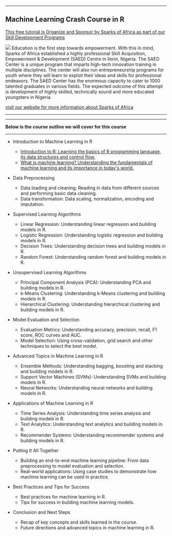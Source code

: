 *** 
## Machine Learning Crash Course in R


[This free tutorial is Organize and Sponsor by Sparks of Africa as part of our Skill Development Programs](https://sparksofafrica.org/)

![](https://sparksofafrica.org/static/website/assets/images/logo.png)
Education is the first step towards empowerment. With this in mind, Sparks of Africa established a highly professional Skill Acquisition, Empowerment & Development (SAED) Centre in Ilorin, Nigeria. The SAED Center is a unique program that imparts high-tech innovation training in multiple disciplines. The center will also run entrepreneurship programs for youth where they will learn to exploit their ideas and skills for professional endeavors. The SAED Center has the enormous capacity to cater to 1000 talented graduates in various fields. The expected outcome of this attempt is development of highly skilled, technically sound and more educated youngsters in Nigeria.

[visit our website for more information about Sparks of Africa](https://sparksofafrica.org)
***



***
 
**Below is the course outline we will cover for this course**

***

- Introduction to Machine Learning in R
   
    - [Introduction to R: Learning the basics of R programming language, its data structures and control flow.](./introduction2R/Introduction2R.Rmd)
    - [What is machine learning? Understanding the fundamentals of machine learning and its importance in today's world.](./introduction2R/introduction2ML.Rmd)

-  Data Preprocessing
    - Data loading and cleaning: Reading in data from different sources and performing basic data cleaning.
    - Data transformation: Data scaling, normalization, encoding and imputation.

- Supervised Learning Algorithms
    - Linear Regression: Understanding linear regression and building models in R.
    - Logistic Regression: Understanding logistic regression and building models in R.
    - Decision Trees: Understanding decision trees and building models in R.
    - Random Forest: Understanding random forest and building models in R.

- Unsupervised Learning Algorithms
    - Principal Component Analysis (PCA): Understanding PCA and building models in R.
    - k-Means Clustering: Understanding k-Means clustering and building models in R.
    - Hierarchical Clustering: Understanding hierarchical clustering and building models in R.

-  Model Evaluation and Selection
    - Evaluation Metrics: Understanding accuracy, precision, recall, F1 score, ROC curves and AUC.
    - Model Selection: Using cross-validation, grid search and other techniques to select the best model.
    
- Advanced Topics in Machine Learning in R
    - Ensemble Methods: Understanding bagging, boosting and stacking and building models in R.
    - Support Vector Machines (SVMs): Understanding SVMs and building models in R.
    - Neural Networks: Understanding neural networks and building models in R.

- Applications of Machine Learning in R
    - Time Series Analysis: Understanding time series analysis and building models in R.
    - Text Analytics: Understanding text analytics and building models in R.
    - Recommender Systems: Understanding recommender systems and building models in R.

- Putting It All Together
    - Building an end-to-end machine learning pipeline: From data preprocessing to model evaluation and selection.
    - Real-world applications: Using case studies to demonstrate how machine learning can be used in practice.

- Best Practices and Tips for Success
    - Best practices for machine learning in R.
    - Tips for success in building machine learning models.

- Conclusion and Next Steps
    - Recap of key concepts and skills learned in the course.
    - Future directions and advanced topics in machine learning in R.